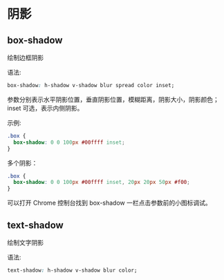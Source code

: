 # 阴影

## box-shadow

绘制边框阴影

语法:

```css
box-shadow: h-shadow v-shadow blur spread color inset;
```

参数分别表示水平阴影位置，垂直阴影位置，模糊距离，阴影大小，阴影颜色；inset 可选，表示内侧阴影。

示例:

```css
.box {
  box-shadow: 0 0 100px #00ffff inset;
}
```

多个阴影：

```css
.box {
  box-shadow: 0 0 100px #00ffff inset, 20px 20px 50px #f00;
}
```

可以打开 Chrome 控制台找到 box-shadow 一栏点击参数前的小图标调试。

## text-shadow

绘制文字阴影

语法:

```css
text-shadow: h-shadow v-shadow blur color;
```
